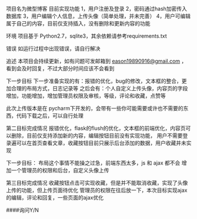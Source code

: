 项目名为微型博客
目前实现功能
1，用户注册及登录
2，密码通过hash加密传入数据库
3，用户编辑个人信息，上传头像（简单处理，并未完善）
4，用户可编辑属于自己的内容，目前仅支持插入，没有删除和更新内容的功能

环境
项目基于 Python2.7，sqlite3，其余依赖请参考requirements.txt

错误
如运行过程中出现错误，请自行解决

追述
本项目会持续更新，如有问题可发邮箱到 eason19890916@gmail.com ，看到会及时回复，不过大部分时间应该不会看到

下一步目标
下一步准备实现的有：报错的优化，bug的修改，文本框的整合，更加合理的布局方式，日志记录等
之后会有：个人自定义上传头像，内容页的字段增加，功能增加，增加管理员权限及审核，等级，评论和收藏，点赞等

此次上传版本是在 pycharm下开发的，会带有一些你可能需要或许也不需要的东西，代码下载之后，可以自行处理


第二目标完成情况
报错优化，flask的flush的优化，文本框的前端优化，内容页可以删除，目前仅支持添加新的内容，编辑按钮目前没有实现功能，
用户不需要登录遍可以在首页查看文章，收藏按钮目前只展示后台添加的数据，用户收藏并未实现

下一步目标：
布局这个事情不能操之过急，前端东西太多，js 和 ajax 都不会
增加一个管理员的权限和后台，自定义头像上传

第三目标完成情况
收藏按钮点击可实现收藏，但是并不能取消收藏，实现了头像上传的功能，但上传页面待优化
管理员的权限在往后放一下，本次目标实现ajax的编辑，评论和回复，一些页面的ajax优化


####询问Y/N
